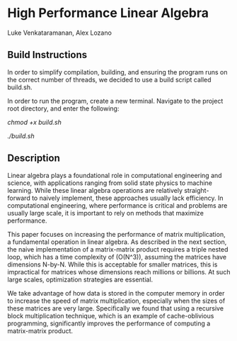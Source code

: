 # High Performance Linear Algebra
Luke Venkataramanan, Alex Lozano

## Build Instructions
In order to simplify compilation, building, and ensuring the program runs on the correct number of threads, we decided to use a build script called build.sh.

In order to run the program, create a new terminal. Navigate to the project root directory, and enter the following:

*chmod +x build.sh*

*./build.sh*

## Description
Linear algebra plays a foundational role in computational engineering and science, with applications ranging from solid state physics to machine learning. While these linear algebra operations are relatively straight-forward to naively implement, these approaches usually lack efficiency. In computational engineering, where performance is critical and problems are usually large scale, it is important to rely on methods that maximize performance.

This paper focuses on increasing the performance of matrix multiplication, a fundamental operation in linear algebra. As described in the next section, the naive implementation of a matrix-matrix product requires a triple nested loop, which has a time complexity of \(O(N^3)\), assuming the matrices have dimensions N-by-N. While this is acceptable for smaller matrices, this is impractical for matrices whose dimensions reach millions or billions. At such large scales, optimization strategies are essential. 

We take advantage of how data is stored in the computer memory in order to increase the speed of matrix multiplication, especially when the sizes of these matrices are very large. Specifically we found that using a recursive block multiplication technique, which is an example of cache-oblivious programming, significantly improves the performance of computing a matrix-matrix product.
